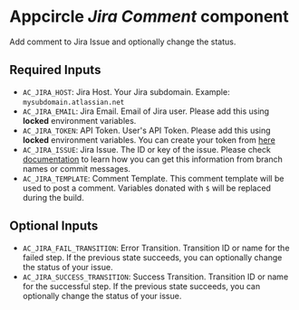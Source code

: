 # Appcircle _Jira Comment_ component

Add comment to Jira Issue and optionally change the status.

## Required Inputs

- `AC_JIRA_HOST`: Jira Host. Your Jira subdomain. Example: `mysubdomain.atlassian.net`
- `AC_JIRA_EMAIL`: Jira Email. Email of Jira user. Please add this using **locked** environment variables.
- `AC_JIRA_TOKEN`: API Token. User's API Token. Please add this using **locked** environment variables. You can create your token from [here](https://id.atlassian.com/manage-profile/security/api-tokens)
- `AC_JIRA_ISSUE`: Jira Issue. The ID or key of the issue. Please check [documentation](https://docs.appcircle.io/integrations/jira-component) to learn how you can get this information from branch names or commit messages.
- `AC_JIRA_TEMPLATE`: Comment Template. This comment template will be used to post a comment. Variables donated with `$` will be replaced during the build.

## Optional Inputs

- `AC_JIRA_FAIL_TRANSITION`: Error Transition. Transition ID or name for the failed step. If the previous state succeeds, you can optionally change the status of your issue.
- `AC_JIRA_SUCCESS_TRANSITION`: Success Transition. Transition ID or name for the successful step. If the previous state succeeds, you can optionally change the status of your issue.
